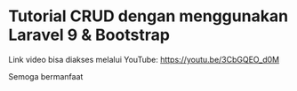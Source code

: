 # Tutorial CRUD dengan menggunakan Laravel 9 & Bootstrap

Link video bisa diakses melalui YouTube: https://youtu.be/3CbGQEO_d0M

Semoga bermanfaat
